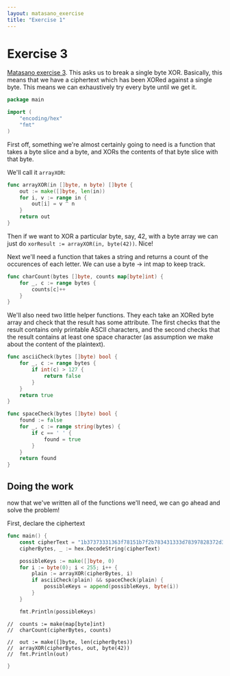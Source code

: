 ```yaml
---
layout: matasano_exercise
title: "Exercise 1"
---
```


# Exercise 3

[Matasano exercise 3](http://cryptopals.com/sets/1/challenges/3/). This asks
us to break a single byte XOR. Basically, this means that we have a
ciphertext which has been XORed against a single byte. This means we
can exhaustively try every byte until we get it.

```go
package main

import (
	"encoding/hex"
	"fmt"
)
```


First off, something we're almost certainly going to need is a function
that takes a byte slice and a byte, and XORs the contents of that byte slice
with that byte.

We'll call it `arrayXOR`:

```go
func arrayXOR(in []byte, n byte) []byte {
	out := make([]byte, len(in))
	for i, v := range in {
		out[i] = v ^ n
	}
	return out
}
```


Then if we want to XOR a particular byte, say, 42, with a byte array we can
just do `xorResult := arrayXOR(in, byte(42))`. Nice!

Next we'll need a function that takes a string and returns a count
of the occurences of each letter.
We can use a byte -> int map to keep track.

```go
func charCount(bytes []byte, counts map[byte]int) {
	for _, c := range bytes {
		counts[c]++
	}
}
```


We'll also need two little helper functions. They each take an XORed byte
array and check that the result has some attribute. The first checks that
the result contains only printable ASCII characters, and the second checks
that the result contains at least one space character (as assumption we make
about the content of the plaintext).

```go
func asciiCheck(bytes []byte) bool {
	for _, c := range bytes {
		if int(c) > 127 {
			return false
		}
	}
	return true
}

func spaceCheck(bytes []byte) bool {
	found := false
	for _, c := range string(bytes) {
		if c == ' ' {
			found = true
		}
	}
	return found
}
```


## Doing the work

now that we've written all of the functions we'll need, we can go ahead
and solve the problem!

First, declare the ciphertext

```go
func main() {
	const cipherText = "1b37373331363f78151b7f2b783431333d78397828372d363c78373e783a393b3736"
	cipherBytes, _ := hex.DecodeString(cipherText)

	possibleKeys := make([]byte, 0)
	for i := byte(0); i < 255; i++ {
		plain := arrayXOR(cipherBytes, i)
		if asciiCheck(plain) && spaceCheck(plain) {
			possibleKeys = append(possibleKeys, byte(i))
		}
	}

	fmt.Println(possibleKeys)
```

	// 	counts := make(map[byte]int)
	// 	charCount(cipherBytes, counts)

	// 	out := make([]byte, len(cipherBytes))
	// 	arrayXOR(cipherBytes, out, byte(42))
	// 	fmt.Println(out)


```go
}
```

